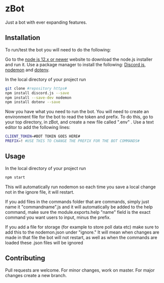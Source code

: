 # zBot

Just a bot with ever expanding features.

## Installation

To run/test the bot you will need to do the following:

Go to the [node js 12.x or newer](https://nodejs.org/en/docs/) website to download the node.js installer and run it.
Use a package manager to install the following: [Discord js](https://discord.js.org/#/), [nodemon](https://www.npmjs.com/package/nodemon) and [dotenv](https://www.npmjs.com/package/dotenv).

In the local directory of your project run
```bash
git clone #repository https#
npm install discord.js --save
npm install --save-dev nodemon
npm install dotenv --save
```

Now you have what you need to run the bot. You will need to create an environment file for the bot to read the token and prefix. To do this, go to your top directory, in zBot, and create a new file called ".env" . Use a text editor to add the following lines:
```bash
CLIENT_TOKEN=#BOT TOKEN GOES HERE#
PREFIX=! #USE THIS TO CHANGE THE PREFIX FOR THE BOT COMMANDS#
```

## Usage
In the local directory of your project run
```bash
npm start
```
This will automatically run nodemon so each time you save a local change not in the ignore file, it will restart.

If you add files in the commands folder that are commands, simply just name it "commandname".js and it will automatically be added to the help command, make sure the module.exports.help "name" field is the exact command you want users to input, minus the prefix.

If you add a file for storage (for example to store poll data etc) make sure to add this to the nodemon.json under "ignore." It will mean when changes are made in that file the bot will not restart, as well as when the commands are loaded these .json files will be ignored

## Contributing
Pull requests are welcome. For minor changes, work on master. For major changes create a new branch. 
